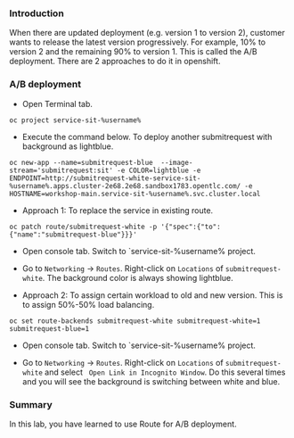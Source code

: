 ### Introduction

When there are updated deployment (e.g. version 1 to version 2),  customer wants to release the latest version progressively. For example,  10% to version 2 and the remaining 90% to version 1.  This is called the A/B deployment.  There are 2 approaches to do it in openshift.   

### A/B deployment 

* Open Terminal tab.  
```execute
oc project service-sit-%username%
```

* Execute the command below.  To deploy another submitrequest with background as lightblue. 
```execute
oc new-app --name=submitrequest-blue  --image-stream='submitrequest:sit' -e COLOR=lightblue -e ENDPOINT=http://submitrequest-white-service-sit-%username%.apps.cluster-2e68.2e68.sandbox1783.opentlc.com/ -e HOSTNAME=workshop-main.service-sit-%username%.svc.cluster.local
```

* Approach 1: To replace the service in existing route.  
```
oc patch route/submitrequest-white -p '{"spec":{"to":{"name":"submitrequest-blue"}}}'
```

* Open console tab. Switch to `service-sit-%username% project.

* Go to `Networking` -> `Routes`.   Right-click on `Locations` of `submitrequest-white`.  The background color is always showing lightblue. 

* Approach 2: To assign certain workload to old and new version.  This is to assign 50%-50% load balancing.
```
oc set route-backends submitrequest-white submitrequest-white=1 submitrequest-blue=1
```

* Open console tab. Switch to `service-sit-%username% project.  

* Go to `Networking` -> `Routes`.   Right-click on `Locations` of `submitrequest-white` and select ` Open Link in Incognito Window`.  Do this several times and you will see the background is switching between white and blue. 


### Summary
In this lab, you have learned to use Route for A/B deployment.



